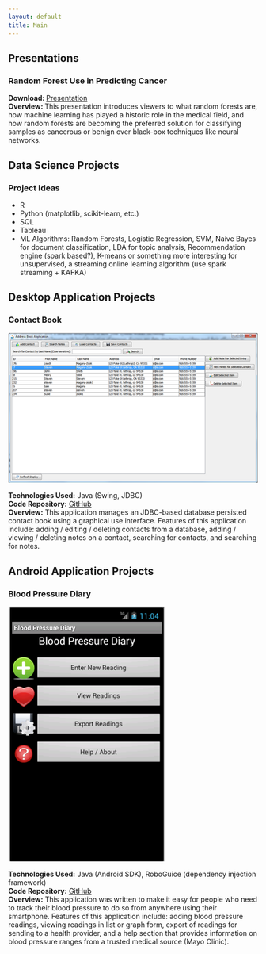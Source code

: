 ```yaml
---
layout: default
title: Main
---
```


<h2>
<a name="Presentations"></a>Presentations
</h2>
<h3>Random Forest Use in Predicting Cancer</h3>
<p>   
<b>Download: </b><a href="non-images/MAGANA-ZOOK_Random ForestsAndTheirApplicationToCancerPrediction.pdf">Presentation</a> 
<br />     
<b>Overview: </b>This presentation introduces viewers to what random forests are, how machine learning has played a historic role in the medical field, and how random forests are becoming the preferred solution for classifying samples as cancerous or benign over black-box techniques like neural networks.
</p>  

<h2>
<a name="DataScienceProjects"></a>Data Science Projects
</h2>
<h3>Project Ideas</h3>
<p>
<ul>
<li>R</li>
<li>Python (matplotlib, scikit-learn, etc.)</li>
<li>SQL</li>
<li>Tableau</li>
<li>ML Algorithms: Random Forests, Logistic Regression, SVM, Naive Bayes for document classification, LDA for topic analysis, Recommendation engine (spark based?), K-means or something more interesting for unsupervised, a streaming online learning algorithm (use spark streaming + KAFKA)</li>
</ul>
</p>

<h2>
<a name="DesktopAppProjects"></a>Desktop Application Projects
</h2>
<h3>Contact Book</h3>
<img src="images/contact_book_screenshot.png" alt="Screenshot of the main user interface in the contact book application." />
<p>
<b>Technologies Used:</b> Java (Swing, JDBC)
<br/>
<b>Code Repository:</b> <a href="https://github.com/stevenmz/DatabaseContactBook">GitHub</a>
<br/>
<b>Overview:</b> This application manages an JDBC-based database persisted contact book using a graphical use interface. Features of this application include: adding / editing / deleting contacts from a database, adding / viewing / deleting notes on a contact, searching for contacts, and searching for notes.
</p>

<h2>
<a name="AndroidAppProjects"></a>Android Application Projects
</h2>
<h3>Blood Pressure Diary</h3>
<img src="images/BloodPressureAndroidMainScreen.png" alt="Screenshot of the main user interface in the Blood Pressure Diary application." />
<p>
<b>Technologies Used:</b> Java (Android SDK), RoboGuice (dependency injection framework)
<br/>
<b>Code Repository:</b> <a href="https://github.com/stevenmz/BloodPressureDiary">GitHub</a>
<br/>
<b>Overview:</b> This application was written to make it easy for people who need to track their blood pressure to do so from anywhere using their smartphone. Features of this application include: adding blood pressure readings, viewing readings in list or graph form, export of readings for sending to a health provider, and a help section that provides information on blood pressure ranges from a trusted medical source (Mayo Clinic).
</p>



</section>
